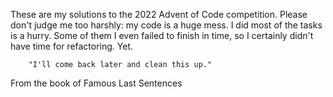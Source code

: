 These are my solutions to the 2022 Advent of Code competition. 
Please don't judge me too harshly: my code is a huge mess. I did most of the tasks is a hurry. Some of them I even failed to finish in time, so I certainly didn't have time for refactoring. Yet. 


        "I'll come back later and clean this up."

From the book of Famous Last Sentences 